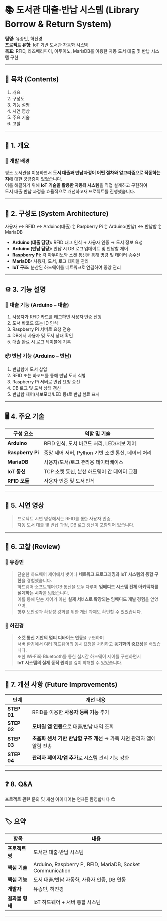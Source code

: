 # 📚 도서관 대출·반납 시스템 (Library Borrow & Return System)

**팀명:** 유종민, 허진경  
**프로젝트 유형:** IoT 기반 도서관 자동화 시스템  
**목표:** RFID, 라즈베리파이, 아두이노, MariaDB를 이용한 자동 도서 대출 및 반납 시스템 구현  

---

## 🧭 목차 (Contents)
1. 개요  
2. 구성도  
3. 기능 설명  
4. 시연 영상  
5. 주요 기술  
6. 고찰  

---

## 🧩 1. 개요

### 🔹 개발 배경
평소 도서관을 이용하면서 **도서 대출과 반납 과정이 어떤 절차와 알고리즘으로 작동하는지**에 대한 궁금증이 있었습니다.  
이를 해결하기 위해 **IoT 기술을 활용한 자동화 시스템**을 직접 설계하고 구현하여  
도서 대출·반납 과정을 효율적으로 개선하고자 프로젝트를 진행했습니다.

---

## 🧱 2. 구성도 (System Architecture)
사용자 ↔ RFID ↔ Arduino(대출)
↕
Raspberry Pi
↕
Arduino(반납) ↔ 반납함
↕
MariaDB


- **Arduino (대출 담당):** RFID 태그 인식 → 사용자 인증 → 도서 정보 요청  
- **Arduino (반납 담당):** 반납 시 DB 로그 업데이트 및 반납함 제어  
- **Raspberry Pi:** 각 아두이노와 소켓 통신을 통해 명령 및 데이터 송수신  
- **MariaDB:** 사용자, 도서, 로그 테이블 관리  
- **IoT 구조:** 분산된 하드웨어를 네트워크로 연결하여 중앙 관리  

---

## ⚙️ 3. 기능 설명

### 📖 대출 기능 (Arduino – 대출)
1. 사용자가 RFID 카드를 태그하면 사용자 인증 진행  
2. 도서 바코드 또는 ID 인식  
3. Raspberry Pi 서버로 요청 전송  
4. DB에서 사용자 및 도서 상태 확인  
5. 대출 완료 시 로그 테이블에 기록  

### 📦 반납 기능 (Arduino – 반납)
1. 반납함에 도서 삽입  
2. RFID 또는 바코드를 통해 반납 도서 식별  
3. Raspberry Pi 서버로 반납 요청 송신  
4. DB 로그 및 도서 상태 갱신  
5. 반납함 제어(서보모터/LED 등)로 반납 완료 표시  

---

## 🖥️ 4. 주요 기술

| 구성 요소 | 역할 및 기술 |  
|------------|---------------|  
| **Arduino** | RFID 인식, 도서 바코드 처리, LED/서보 제어 |  
| **Raspberry Pi** | 중앙 제어 서버, Python 기반 소켓 통신, 데이터 처리 |  
| **MariaDB** | 사용자/도서/로그 관리용 데이터베이스 |  
| **IoT 통신** | TCP 소켓 통신, 분산 하드웨어 간 데이터 교환 |  
| **RFID 모듈** | 사용자 인증 및 도서 인식 |  

---

## 🎥 5. 시연 영상
> 프로젝트 시연 영상에서는 RFID를 통한 사용자 인증,  
> 자동 도서 대출 및 반납 과정, DB 로그 갱신이 포함되어 있습니다.

---

## 🧠 6. 고찰 (Review)

### 💬 유종민
> 단순한 하드웨어 제어에서 벗어나 **네트워크 프로그래밍과 IoT 시스템의 통합 구현**을 경험했습니다.  
> 하드웨어·소프트웨어·DB·통신을 모두 다루며 **임베디드 시스템 전체 아키텍처를 설계하는 시각**을 넓혔습니다.  
> 이를 통해 단순 제어가 아닌 **실제 서비스로 확장되는 임베디드 개발 경험**을 얻었으며,  
> 향후 보안성과 확장성 강화를 위한 개선 과제도 확인할 수 있었습니다.

### 💬 허진경
> **소켓 통신 기반의 멀티 디바이스 연동**을 구현하며  
> 서버 환경에서 여러 하드웨어의 동시 요청을 처리하고 **동기화의 중요성**을 배웠습니다.  
> 또한 Wi-Fi와 Bluetooth를 통한 실시간 하드웨어 제어를 구현하면서  
> **IoT 시스템의 실제 동작 원리**를 깊이 이해할 수 있었습니다.

---

## 🚀 7. 개선 사항 (Future Improvements)

| 단계 | 개선 내용 |
|------|-------------|
| **STEP 01** | RFID를 이용한 **사용자 등록 기능** 추가 |
| **STEP 02** | **모바일 앱 연동**으로 대출/반납 내역 조회 |
| **STEP 03** | **초음파 센서 기반 반납함 구조 개선** → 가득 차면 관리자 앱에 알림 전송 |
| **STEP 04** | **관리자 페이지/앱 추가**로 시스템 관리 기능 강화 |

---

## ❓ 8. Q&A
프로젝트 관련 문의 및 개선 아이디어는 언제든 환영합니다 😊  

---

## 🏷️ 요약
| 항목 | 내용 |
|------|------|
| **프로젝트명** | 도서관 대출·반납 시스템 |
| **핵심 기술** | Arduino, Raspberry Pi, RFID, MariaDB, Socket Communication |
| **핵심 기능** | 도서 대출/반납 자동화, 사용자 인증, DB 연동 |
| **개발자** | 유종민, 허진경 |
| **결과물 형태** | IoT 하드웨어 + 서버 통합 시스템 |

---

